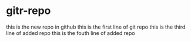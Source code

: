 # gitr-repo

this is the new repo in github
this is the first line of git repo
this is the third line of added repo
this is the fouth line of added repo
